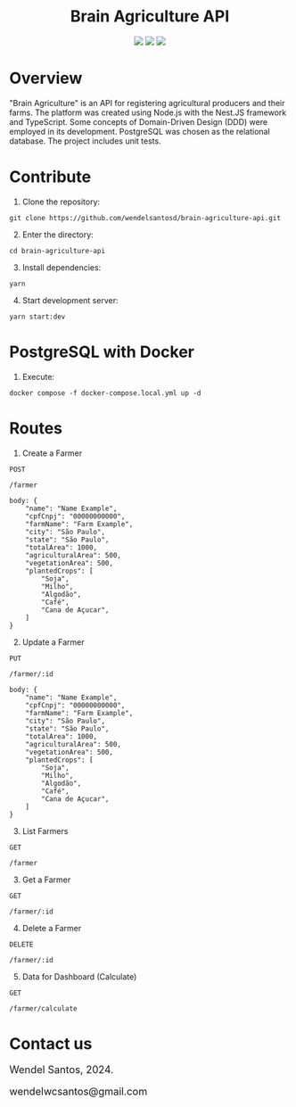 <div>
<h1 align="center">
Brain Agriculture API
</h1>
</div>

<div align="center">

<img src="https://img.shields.io/badge/NodeJS-18.17.1-green">

<img src="https://img.shields.io/badge/Nest.js-17.0.2-EA2845">

<img src="https://img.shields.io/badge/Typescript-5.1.3-blue">

</div>

# Overview

"Brain Agriculture" is an API for registering agricultural producers and their farms. The platform was created using Node.js with the Nest.JS framework and TypeScript. Some concepts of Domain-Driven Design (DDD) were employed in its development. PostgreSQL was chosen as the relational database. The project includes unit tests.

# Contribute

1. Clone the repository:

```shell
git clone https://github.com/wendelsantosd/brain-agriculture-api.git
```

2. Enter the directory:

```shell
cd brain-agriculture-api
```

3. Install dependencies:

```shell
yarn
```

4. Start development server:

```shell
yarn start:dev
```

# PostgreSQL with Docker

1. Execute:

```shell
docker compose -f docker-compose.local.yml up -d
```

# Routes

1. Create a Farmer

```shell
POST
```

```shell
/farmer
```

```shell
body: {
    "name": "Name Example",
    "cpfCnpj": "00000000000",
    "farmName": "Farm Example",
    "city": "São Paulo",
    "state": "São Paulo",
    "totalArea": 1000,
    "agriculturalArea": 500,
    "vegetationArea": 500,
    "plantedCrops": [
        "Soja",
        "Milho",
        "Algodão",
        "Café",
        "Cana de Açucar",  
    ]
}
```

2. Update a Farmer

```shell
PUT
```

```shell
/farmer/:id
```

```shell
body: {
    "name": "Name Example",
    "cpfCnpj": "00000000000",
    "farmName": "Farm Example",
    "city": "São Paulo",
    "state": "São Paulo",
    "totalArea": 1000,
    "agriculturalArea": 500,
    "vegetationArea": 500,
    "plantedCrops": [
        "Soja",
        "Milho",
        "Algodão",
        "Café",
        "Cana de Açucar",  
    ]
}
```

3. List Farmers

```shell
GET
```

```shell
/farmer
```

3. Get a Farmer

```shell
GET
```

```shell
/farmer/:id
```

4. Delete a Farmer

```shell
DELETE
```

```shell
/farmer/:id
```

5. Data for Dashboard (Calculate)

```shell
GET
```

```shell
/farmer/calculate
```

# Contact us

<p style="font-size: 18px;">
Wendel Santos, 2024.
</p>
<p style="font-size: 18px;">
wendelwcsantos@gmail.com
</p>
